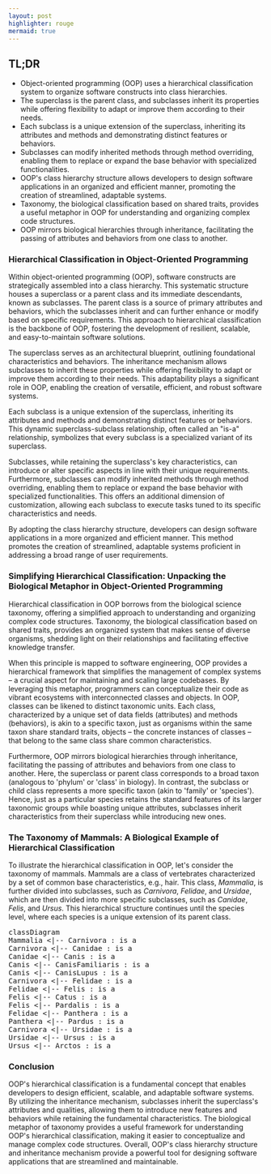 ```yaml
---
layout: post
highlighter: rouge
mermaid: true
---
```


## TL;DR
- Object-oriented programming (OOP) uses a hierarchical classification system to organize software constructs into class hierarchies.
- The superclass is the parent class, and subclasses inherit its properties while offering flexibility to adapt or improve them according to their needs.
- Each subclass is a unique extension of the superclass, inheriting its attributes and methods and demonstrating distinct features or behaviors.
- Subclasses can modify inherited methods through method overriding, enabling them to replace or expand the base behavior with specialized functionalities.
- OOP's class hierarchy structure allows developers to design software applications in an organized and efficient manner, promoting the creation of streamlined, adaptable systems.
- Taxonomy, the biological classification based on shared traits, provides a useful metaphor in OOP for understanding and organizing complex code structures.
- OOP mirrors biological hierarchies through inheritance, facilitating the passing of attributes and behaviors from one class to another.

### Hierarchical Classification in Object-Oriented Programming
Within object-oriented programming (OOP), software constructs are strategically assembled into a class hierarchy. This systematic structure houses a superclass or a parent class and its immediate descendants, known as subclasses. The parent class is a source of primary attributes and behaviors, which the subclasses inherit and can further enhance or modify based on specific requirements. This approach to hierarchical classification is the backbone of OOP, fostering the development of resilient, scalable, and easy-to-maintain software solutions.

The superclass serves as an architectural blueprint, outlining foundational characteristics and behaviors. The inheritance mechanism allows subclasses to inherit these properties while offering flexibility to adapt or improve them according to their needs. This adaptability plays a significant role in OOP, enabling the creation of versatile, efficient, and robust software systems.

Each subclass is a unique extension of the superclass, inheriting its attributes and methods and demonstrating distinct features or behaviors. This dynamic superclass-subclass relationship, often called an "is-a" relationship, symbolizes that every subclass is a specialized variant of its superclass.

Subclasses, while retaining the superclass's key characteristics, can introduce or alter specific aspects in line with their unique requirements. Furthermore, subclasses can modify inherited methods through method overriding, enabling them to replace or expand the base behavior with specialized functionalities. This offers an additional dimension of customization, allowing each subclass to execute tasks tuned to its specific characteristics and needs.

By adopting the class hierarchy structure, developers can design software applications in a more organized and efficient manner. This method promotes the creation of streamlined, adaptable systems proficient in addressing a broad range of user requirements.

### Simplifying Hierarchical Classification: Unpacking the Biological Metaphor in Object-Oriented Programming
Hierarchical classification in OOP borrows from the biological science taxonomy, offering a simplified approach to understanding and organizing complex code structures. Taxonomy, the biological classification based on shared traits, provides an organized system that makes sense of diverse organisms, shedding light on their relationships and facilitating effective knowledge transfer.

When this principle is mapped to software engineering, OOP provides a hierarchical framework that simplifies the management of complex systems – a crucial aspect for maintaining and scaling large codebases. By leveraging this metaphor, programmers can conceptualize their code as vibrant ecosystems with interconnected classes and objects.
In OOP, classes can be likened to distinct taxonomic units. Each class, characterized by a unique set of data fields (attributes) and methods (behaviors), is akin to a specific taxon, just as organisms within the same taxon share standard traits, objects – the concrete instances of classes – that belong to the same class share common characteristics.

Furthermore, OOP mirrors biological hierarchies through inheritance, facilitating the passing of attributes and behaviors from one class to another. Here, the superclass or parent class corresponds to a broad taxon (analogous to 'phylum' or 'class' in biology). In contrast, the subclass or child class represents a more specific taxon (akin to 'family' or 'species'). Hence, just as a particular species retains the standard features of its larger taxonomic groups while boasting unique attributes, subclasses inherit characteristics from their superclass while introducing new ones.

### The Taxonomy of Mammals: A Biological Example of Hierarchical Classification
To illustrate the hierarchical classification in OOP, let's consider the taxonomy of mammals. Mammals are a class of vertebrates characterized by a set of common base characteristics, e.g., hair. This class, _Mammalia_, is further divided into subclasses, such as _Carnivora_, _Felidae_, and _Ursidae_, which are then divided into more specific subclasses, such as _Canidae_, _Felis_, and _Ursus_. This hierarchical structure continues until the species level, where each species is a unique extension of its parent class.

<pre class="mermaid">
classDiagram
Mammalia <|-- Carnivora : is a
Carnivora <|-- Canidae : is a
Canidae <|-- Canis : is a
Canis <|-- CanisFamiliaris : is a
Canis <|-- CanisLupus : is a
Carnivora <|-- Felidae : is a
Felidae <|-- Felis : is a
Felis <|-- Catus : is a
Felis <|-- Pardalis : is a
Felidae <|-- Panthera : is a
Panthera <|-- Pardus : is a
Carnivora <|-- Ursidae : is a
Ursidae <|-- Ursus : is a
Ursus <|-- Arctos : is a
</pre>

### Conclusion
OOP's hierarchical classification is a fundamental concept that enables developers to design efficient, scalable, and adaptable software systems. By utilizing the inheritance mechanism, subclasses inherit the superclass's attributes and qualities, allowing them to introduce new features and behaviors while retaining the fundamental characteristics. The biological metaphor of taxonomy provides a useful framework for understanding OOP's hierarchical classification, making it easier to conceptualize and manage complex code structures. Overall, OOP's class hierarchy structure and inheritance mechanism provide a powerful tool for designing software applications that are streamlined and maintainable.

